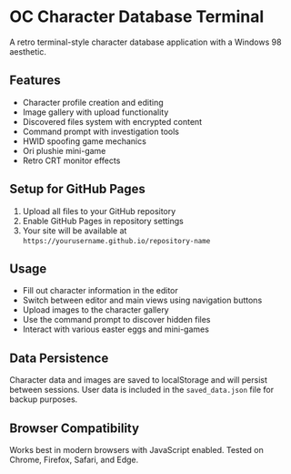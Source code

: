# OC Character Database Terminal

A retro terminal-style character database application with a Windows 98 aesthetic.

## Features

- Character profile creation and editing
- Image gallery with upload functionality  
- Discovered files system with encrypted content
- Command prompt with investigation tools
- HWID spoofing game mechanics
- Ori plushie mini-game
- Retro CRT monitor effects

## Setup for GitHub Pages

1. Upload all files to your GitHub repository
2. Enable GitHub Pages in repository settings
3. Your site will be available at `https://yourusername.github.io/repository-name`

## Usage

- Fill out character information in the editor
- Switch between editor and main views using navigation buttons
- Upload images to the character gallery
- Use the command prompt to discover hidden files
- Interact with various easter eggs and mini-games

## Data Persistence

Character data and images are saved to localStorage and will persist between sessions.
User data is included in the `saved_data.json` file for backup purposes.

## Browser Compatibility

Works best in modern browsers with JavaScript enabled.
Tested on Chrome, Firefox, Safari, and Edge.
